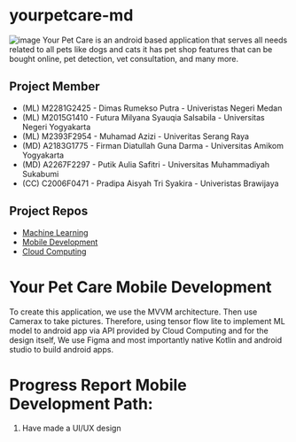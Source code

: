 # yourpetcare-md
![image](https://user-images.githubusercontent.com/99931472/173245878-d01747b7-c313-48c0-a24c-89d39fb573bf.png)
Your Pet Care is an android based application that serves all needs related to all pets like dogs and cats it has pet shop features that can be bought online, pet detection, vet consultation, and many more.


## Project Member 
* (ML) M2281G2425 - Dimas Rumekso Putra - Univeristas Negeri Medan 
* (ML) M2015G1410 - Futura Milyana Syauqia Salsabila - Universitas Negeri Yogyakarta 
* (ML) M2393F2954 - Muhamad Azizi - Univeritas Serang Raya 
* (MD) A2183G1775 - Firman Diatullah Guna Darma - Universitas Amikom Yogyakarta
* (MD) A2267F2297 - Putik Aulia Safitri - Universitas Muhammadiyah Sukabumi
* (CC) C2006F0471 - Pradipa Aisyah Tri Syakira - Univeristas Brawijaya 

## Project Repos 
* [Machine Learning](https://github.com/memelabela/yourpetcare-ml)
* [Mobile Development](https://github.com/vandarma27/yourpetcare-md)
* [Cloud Computing](https://github.com/pradipaaisyah/yourpetcare-cc)

# Your Pet Care Mobile Development 
To create this application, we use the MVVM architecture. Then use Camerax to take pictures. Therefore, using tensor flow lite to implement ML model to android app via API provided by Cloud Computing and for the design itself, We use Figma and most importantly native Kotlin and android studio to build android apps.


# Progress Report Mobile Development Path: 
1. Have made a UI/UX design
